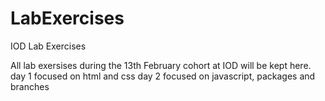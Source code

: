 # LabExercises

IOD Lab Exercises

All lab exersises during the 13th February cohort at IOD will be kept here.
day 1 focused on html and css
day 2 focused on javascript, packages and branches
